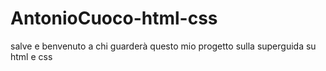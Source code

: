 # AntonioCuoco-html-css 
salve e benvenuto a chi guarderà questo mio progetto sulla superguida su html e css
